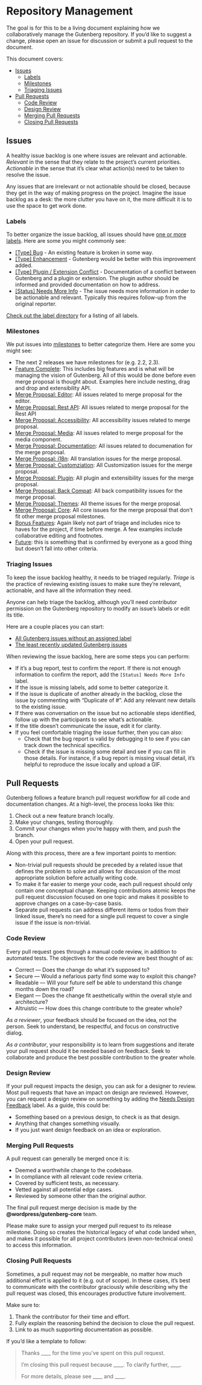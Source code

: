 # Repository Management

The goal is for this to be a living document explaining how we collaboratively manage the Gutenberg repository. If you’d like to suggest a change, please open an issue for discussion or submit a pull request to the document.

This document covers:

- [Issues](#issues)
  - [Labels](#labels)
  - [Milestones](#milestones)
  - [Triaging Issues](#triaging-issues)
- [Pull Requests](#pull-requests)
  - [Code Review](#code-review)
  - [Design Review](#design-review)
  - [Merging Pull Requests](#merging-pull-requests)
  - [Closing Pull Requests](#closing-pull-requests)

## Issues

A healthy issue backlog is one where issues are relevant and actionable. *Relevant* in the sense that they relate to the project’s current priorities. *Actionable* in the sense that it’s clear what action(s) need to be taken to resolve the issue.

Any issues that are irrelevant or not actionable should be closed, because they get in the way of making progress on the project. Imagine the issue backlog as a desk: the more clutter you have on it, the more difficult it is to use the space to get work done.

### Labels

To better organize the issue backlog, all issues should have [one or more labels](https://github.com/WordPress/gutenberg/labels). Here are some you might commonly see:


- [[Type] Bug](https://github.com/WordPress/gutenberg/labels/%5BType%5D%20Bug) - An existing feature is broken in some way.
- [[Type] Enhancement](https://github.com/WordPress/gutenberg/labels/%5BType%5D%20Enhancement) - Gutenberg would be better with this improvement added.
- [[Type] Plugin / Extension Conflict](https://github.com/WordPress/gutenberg/labels/%5BType%5D%20Plugin%20%2F%20Extension%20Conflict) - Documentation of a conflict between Gutenberg and a plugin or extension. The plugin author should be informed and provided documentation on how to address.
- [[Status] Needs More Info](https://github.com/WordPress/gutenberg/labels/%5BStatus%5D%20Needs%20More%20Info) - The issue needs more information in order to be actionable and relevant. Typically this requires follow-up from the original reporter.

[Check out the label directory](https://github.com/WordPress/gutenberg/labels) for a listing of all labels.

### Milestones

We put issues into [milestones](https://github.com/wordpress/gutenberg/milestones) to better categorize them. Here are some you might see:

- The next 2 releases we have milestones for (e.g. 2.2, 2.3).
- [Feature Complete](https://github.com/WordPress/gutenberg/milestone/8): This includes big features and is what will be managing the vision of Gutenberg. All of this would be done before even merge proposal is thought about. Examples here include nesting, drag and drop and extensibility API.
- [Merge Proposal: Editor](https://github.com/WordPress/gutenberg/milestone/22): All issues related to merge proposal for the editor.
- [Merge Proposal: Rest API](https://github.com/WordPress/gutenberg/milestone/39): All issues related to merge proposal for the Rest API
- [Merge Proposal: Accessibility](https://github.com/WordPress/gutenberg/milestone/43): All accessibility issues related to merge proposal.
- [Merge Proposal: Media](https://github.com/WordPress/gutenberg/milestone/42): All issues related to merge proposal for the media component.
- [Merge Proposal: Documentation](https://github.com/WordPress/gutenberg/milestone/50): All issues related to documenation for the merge proposal.
- [Merge Proposal: i18n](https://github.com/WordPress/gutenberg/milestone/49): All translation issues for the merge proposal.
- [Merge Proposal: Customziation](https://github.com/WordPress/gutenberg/milestone/44): All Customization issues for the merge proposal.
- [Merge Proposal: Plugin](https://github.com/WordPress/gutenberg/milestone/48): All plugin and extensibility issues for the merge proposal.
- [Merge Proposal: Back Compat](https://github.com/WordPress/gutenberg/milestone/47): All back compatibility issues for the merge proposal.
- [Merge Proposal: Themes](https://github.com/WordPress/gutenberg/milestone/48): All theme issues for the merge proposal.
- [Merge Proposal: Core](https://github.com/WordPress/gutenberg/milestone/45): All core issues for the merge proposal that don't fit other merge proposal milestones.
- [Bonus Features](https://github.com/WordPress/gutenberg/milestone/32): Again likely not part of triage and includes nice to haves for the project, if time before merge. A few examples include collaborative editing and footnotes.
- [Future](https://github.com/WordPress/gutenberg/milestone/35): this is something that is confirmed by everyone as a good thing but doesn’t fall into other criteria.

### Triaging Issues

To keep the issue backlog healthy, it needs to be triaged regularly. *Triage* is the practice of reviewing existing issues to make sure they’re relevant, actionable, and have all the information they need.

Anyone can help triage the backlog, although you’ll need contributor permission on the Gutenberg repository to modify an issue’s labels or edit its title.

Here are a couple places you can start:

- [All Gutenberg issues without an assigned label](https://github.com/wordpress/gutenberg/issues?q=is%3Aissue+is%3Aopen+sort%3Aupdated-asc+no%3Alabel)
- [The least recently updated Gutenberg issues](https://github.com/WordPress/gutenberg/issues?q=is%3Aissue+is%3Aopen+sort%3Aupdated-asc)

When reviewing the issue backlog, here are some steps you can perform:

- If it’s a bug report, test to confirm the report. If there is not enough information to confirm the report, add the `[Status] Needs More Info` label.
- If the issue is missing labels, add some to better categorize it.
- If the issue is duplicate of another already in the backlog, close the issue by commenting with “Duplicate of #<original-id>”. Add any relevant new details to the existing issue.
- If there was conversation on the issue but no actionable steps identified, follow up with the participants to see what’s actionable.
- If the title doesn’t communicate the issue, edit it for clarity.
- If you feel comfortable triaging the issue further, then you can also:
  - Check that the bug report is valid by debugging it to see if you can track down the technical specifics.
  - Check if the issue is missing some detail and see if you can fill in those details. For instance, if a bug report is missing visual detail, it’s helpful to reproduce the issue locally and upload a GIF.


## Pull Requests

Gutenberg follows a feature branch pull request workflow for all code and documentation changes. At a high-level, the process looks like this:


1. Check out a new feature branch locally.
2. Make your changes, testing thoroughly.
3. Commit your changes when you’re happy with them, and push the branch.
4. Open your pull request.

Along with this process, there are a few important points to mention:

- Non-trivial pull requests should be preceded by a related issue that defines the problem to solve and allows for discussion of the most appropriate solution before actually writing code.
- To make it far easier to merge your code, each pull request should only contain one conceptual change. Keeping contributions atomic keeps the pull request discussion focused on one topic and makes it possible to approve changes on a case-by-case basis.
- Separate pull requests can address different items or todos from their linked issue, there’s no need for a single pull request to cover a single issue if the issue is non-trivial.

### Code Review

Every pull request goes through a manual code review, in addition to automated tests. The objectives for the code review are best thought of as:

- Correct — Does the change do what it’s supposed to?
- Secure — Would a nefarious party find some way to exploit this change?
- Readable — Will your future self be able to understand this change months down the road?
- Elegant — Does the change fit aesthetically within the overall style and architecture?
- Altruistic — How does this change contribute to the greater whole?

*As a reviewer*, your feedback should be focused on the idea, not the person. Seek to understand, be respectful, and focus on constructive dialog.

*As a contributor*, your responsibility is to learn from suggestions and iterate your pull request should it be needed based on feedback. Seek to collaborate and produce the best possible contribution to the greater whole.

### Design Review

If your pull request impacts the design, you can ask for a designer to review. Most pull requests that have an impact on design are reviewed. However, you can request a design review on something by adding the [Needs Design Feedback](https://github.com/WordPress/gutenberg/labels/Needs%20Design%20Feedback) label. As a guide, this could be:

- Something based on a previous design, to check is as that design.
- Anything that changes something visually.
- If you just want design feedback on an idea or exploration.

### Merging Pull Requests

A pull request can generally be merged once it is:

- Deemed a worthwhile change to the codebase.
- In compliance with all relevant code review criteria.
- Covered by sufficient tests, as necessary.
- Vetted against all potential edge cases.
- Reviewed by someone other than the original author.

The final pull request merge decision is made by the **@wordpress/gutenberg-core** team.

Please make sure to assign your merged pull request to its release milestone. Doing so creates the historical legacy of what code landed when, and makes it possible for all project contributors (even non-technical ones) to access this information.

### Closing Pull Requests

Sometimes, a pull request may not be mergeable, no matter how much additional effort is applied to it (e.g. out of scope). In these cases, it’s best to communicate with the contributor graciously while describing why the pull request was closed, this encourages productive future involvement.

Make sure to:

1. Thank the contributor for their time and effort.
2. Fully explain the reasoning behind the decision to close the pull request.
3. Link to as much supporting documentation as possible.

If you’d like a template to follow:

> Thanks ____ for the time you’ve spent on this pull request.
>
> I’m closing this pull request because ____. To clarify further, ____.
>
> For more details, please see ____ and ____.

